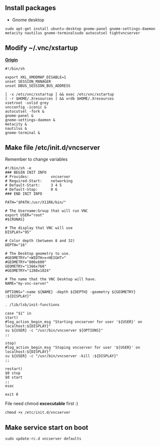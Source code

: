 Install  packages
----

* Gnome desktop

```shell
sudo apt-get install ubuntu-desktop gnome-panel gnome-settings-daemon metacity nautilus gnome-terminalsudo autocutsel tightvncserver
```


Modify ~/.vnc/xstartup
-------

[**Origin**](http://askubuntu.com/questions/475023/how-to-make-vnc-server-work-with-ubuntu-desktop-without-xfce)

```shell
#!/bin/sh

export XKL_XMODMAP_DISABLE=1
unset SESSION_MANAGER
unset DBUS_SESSION_BUS_ADDRESS

[ -x /etc/vnc/xstartup ] && exec /etc/vnc/xstartup
[ -r $HOME/.Xresources ] && xrdb $HOME/.Xresources
xsetroot -solid grey
vncconfig -iconic &
autocutsel -fork &
gnome-panel &
gnome-settings-daemon &
metacity &
nautilus &
gnome-terminal &
```

Make file /etc/init.d/vncserver
--------

Remember to change variables

```Shell
#!/bin/sh -e
### BEGIN INIT INFO
# Provides:          vncserver
# Required-Start:    networking
# Default-Start:     3 4 5
# Default-Stop:      0 6
### END INIT INFO

PATH="$PATH:/usr/X11R6/bin/"

# The Username:Group that will run VNC
export USER="root"
#${RUNAS}

# The display that VNC will use
DISPLAY="95"

# Color depth (between 8 and 32)
DEPTH="16"

# The Desktop geometry to use.
#GEOMETRY="<WIDTH>x<HEIGHT>"
#GEOMETRY="800x600"
GEOMETRY="1366x768"
#GEOMETRY="1280x1024"

# The name that the VNC Desktop will have.
NAME="my-vnc-server"

OPTIONS="-name ${NAME} -depth ${DEPTH} -geometry ${GEOMETRY} :${DISPLAY}"

. /lib/lsb/init-functions

case "$1" in
start)
#log_action_begin_msg "Starting vncserver for user '${USER}' on   localhost:${DISPLAY}"
su ${USER} -c "/usr/bin/vncserver ${OPTIONS}"
;;

stop)
#log_action_begin_msg "Stoping vncserver for user '${USER}' on localhost:${DISPLAY}"
su ${USER} -c "/usr/bin/vncserver -kill :${DISPLAY}"
;;

restart)
$0 stop
$0 start
;;
esac

exit 0
```

File need chmod **excecutable** first :)

```
chmod +x /etc/init.d/vncserver
```


Make service start on boot
-------

```shell
sudo update-rc.d vncserver defaults
```

